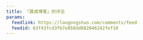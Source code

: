 ```yaml
---
title: 「龚成博客」的评论
params:
  feedlink: https://laogongshuo.com/comments/feed
  feedid: 63f43fcd3fb7e850dd082046242fef10
---
```

